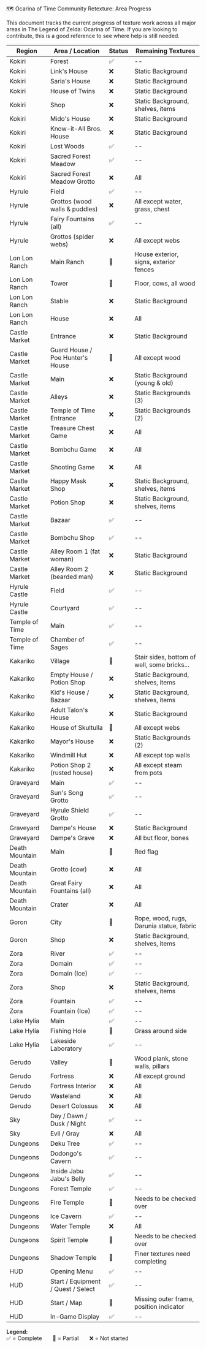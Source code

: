 🗺️ Ocarina of Time Community Retexture: Area Progress

This document tracks the current progress of texture work across all major areas in The Legend of Zelda: Ocarina of Time. If you are looking to contribute, this is a good reference to see where help is still needed.

| Region         | Area / Location                        | Status | Remaining Textures                                 |
|----------------|---------------------------------------|--------|----------------------------------------------------|
| Kokiri         | Forest                                | ✅     | --                                                 |
| Kokiri         | Link's House                          | ❌     | Static Background                                  |
| Kokiri         | Saria's House                         | ❌     | Static Background                                  |
| Kokiri         | House of Twins                        | ❌     | Static Background                                  |
| Kokiri         | Shop                                  | ❌     | Static Background, shelves, items                  |
| Kokiri         | Mido's House                          | ❌     | Static Background                                  |
| Kokiri         | Know-it-All Bros. House               | ❌     | Static Background                                  |
| Kokiri         | Lost Woods                            | ✅     | --                                                 |
| Kokiri         | Sacred Forest Meadow                  | ✅     | --                                                 |
| Kokiri         | Sacred Forest Meadow Grotto           | ❌     | All                                                |
| Hyrule         | Field                                 | ✅     | --                                                 |
| Hyrule         | Grottos (wood walls & puddles)        | ❌     | All except water, grass, chest                     |
| Hyrule         | Fairy Fountains (all)                 | ✅     | --                                                 |
| Hyrule         | Grottos (spider webs)                 | ❌     | All except webs                                    |
| Lon Lon Ranch  | Main Ranch                            | 🔶     | House exterior, signs, exterior fences             |
| Lon Lon Ranch  | Tower                                 | 🔶     | Floor, cows, all wood                              |
| Lon Lon Ranch  | Stable                                | ❌     | Static Background                                  |
| Lon Lon Ranch  | House                                 | ❌     | All                                                |
| Castle Market  | Entrance                              | ❌     | Static Background                                  |
| Castle Market  | Guard House / Poe Hunter's House      | 🔶     | All except wood                                    |
| Castle Market  | Main                                  | ❌     | Static Background (young & old)                    |
| Castle Market  | Alleys                                | ❌     | Static Backgrounds (3)                             |
| Castle Market  | Temple of Time Entrance               | ❌     | Static Backgrounds (2)                             |
| Castle Market  | Treasure Chest Game                   | ❌     | All                                                |
| Castle Market  | Bombchu Game                          | ❌     | All                                                |
| Castle Market  | Shooting Game                         | ❌     | All                                                |
| Castle Market  | Happy Mask Shop                       | ❌     | Static Background, shelves, items                  |
| Castle Market  | Potion Shop                           | ❌     | Static Background, shelves, items                  |
| Castle Market  | Bazaar                                | ✅     | --                                                 |
| Castle Market  | Bombchu Shop                          | ✅     | --                                                 |
| Castle Market  | Alley Room 1 (fat woman)              | ❌     | Static Background                                  |
| Castle Market  | Alley Room 2 (bearded man)            | ❌     | Static Background                                  |
| Hyrule Castle  | Field                                 | ✅     | --                                                 |
| Hyrule Castle  | Courtyard                             | ✅     | --                                                 |
| Temple of Time | Main                                  | ✅     | --                                                 |
| Temple of Time | Chamber of Sages                      | ✅     | --                                                 |
| Kakariko       | Village                               | 🔶     | Stair sides, bottom of well, some bricks...        |
| Kakariko       | Empty House / Potion Shop             | ❌     | Static Background, shelves, items                  |
| Kakariko       | Kid's House / Bazaar                  | ❌     | Static Background, shelves, items                  |
| Kakariko       | Adult Talon's House                   | ❌     | Static Background                                  |
| Kakariko       | House of Skultulla                    | 🔶     | All except webs                                    |
| Kakariko       | Mayor's House                         | ❌     | Static Backgrounds (2)                             |
| Kakariko       | Windmill Hut                          | ❌     | All except top walls                               |
| Kakariko       | Potion Shop 2 (rusted house)          | ❌     | All except steam from pots                         |
| Graveyard      | Main                                  | ✅     | --                                                 |
| Graveyard      | Sun's Song Grotto                     | ✅     | --                                                 |
| Graveyard      | Hyrule Shield Grotto                  | ✅     | --                                                 |
| Graveyard      | Dampe's House                         | ❌     | Static Background                                  |
| Graveyard      | Dampe's Grave                         | ❌     | All but floor, bones                               |
| Death Mountain | Main                                  | 🔶     | Red flag                                           |
| Death Mountain | Grotto (cow)                          | ❌     | All                                                |
| Death Mountain | Great Fairy Fountains (all)           | ❌     | All                                                |
| Death Mountain | Crater                                | ❌     | All                                                |
| Goron          | City                                  | 🔶     | Rope, wood, rugs, Darunia statue, fabric           |
| Goron          | Shop                                  | ❌     | Static Background, shelves, items                  |
| Zora           | River                                 | ✅     | --                                                 |
| Zora           | Domain                                | ✅     | --                                                 |
| Zora           | Domain (Ice)                          | ✅     | --                                                 |
| Zora           | Shop                                  | ❌     | Static Background, shelves, items                  |
| Zora           | Fountain                              | ✅     | --                                                 |
| Zora           | Fountain (Ice)                        | ✅     | --                                                 |
| Lake Hylia     | Main                                  | ✅     | --                                                 |
| Lake Hylia     | Fishing Hole                          | 🔶     | Grass around side                                  |
| Lake Hylia     | Lakeside Laboratory                   | ✅     | --                                                 |
| Gerudo         | Valley                                | 🔶     | Wood plank, stone walls, pillars                   |
| Gerudo         | Fortress                              | ❌     | All except ground                                  |
| Gerudo         | Fortress Interior                     | ❌     | All                                                |
| Gerudo         | Wasteland                             | ❌     | All                                                |
| Gerudo         | Desert Colossus                       | ❌     | All                                                |
| Sky            | Day / Dawn / Dusk / Night             | ✅     | --                                                 |
| Sky            | Evil / Gray                           | ❌     | All                                                |
| Dungeons       | Deku Tree                             | ✅     | --                                                 |
| Dungeons       | Dodongo's Cavern                      | ✅     | --                                                 |
| Dungeons       | Inside Jabu Jabu's Belly              | ✅     | --                                                 |
| Dungeons       | Forest Temple                         | ✅     | --                                                 |
| Dungeons       | Fire Temple                           | 🔶     | Needs to be checked over                           |
| Dungeons       | Ice Cavern                            | ✅     | --                                                 |
| Dungeons       | Water Temple                          | ❌     | All                                                |
| Dungeons       | Spirit Temple                         | 🔶     | Needs to be checked over                           |
| Dungeons       | Shadow Temple                         | 🔶     | Finer textures need completing                     |
| HUD            | Opening Menu                          | ✅     | --                                                 |
| HUD            | Start / Equipment / Quest / Select    | ✅     | --                                                 |
| HUD            | Start / Map                           | 🔶     | Missing outer frame, position indicator            |
| HUD            | In-Game Display                       | ✅     | --                                                 |

**Legend:**  
✅ = Complete  🔶 = Partial  ❌ = Not started